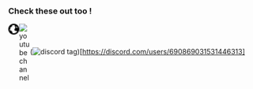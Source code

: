 
### Check these out too !
[<img align='left' alt="rboud.ml" width='22px' src='https://raw.githubusercontent.com/iconic/open-iconic/master/svg/globe.svg' />][website]
[<img align='left' alt="youtube channel" width='22px' src='https://upload.wikimedia.org/wikipedia/commons/0/09/YouTube_full-color_icon_%282017%29.svg' />][ytb]
  
<br /><br />  
  
(<img alt="discord tag" src='https://discord.c99.nl/widget/theme-3/690869031531446313.png' />)[https://discord.com/users/690869031531446313]

<br />  

<!--![Metrics](https://metrics.lecoq.io/rboudrouss?template=classic&base.metadata=0&isocalendar=1&languages=1&isocalendar.duration=half-year&languages.limit=8&languages.colors=github&languages.threshold=0%25&config.timezone=Europe%2FParis)  -->
 



[website]: https://rboud.com/
[ytb]: https://www.youtube.com/channel/UCi-99XLL6EdjUwoeoLAi-PQ
